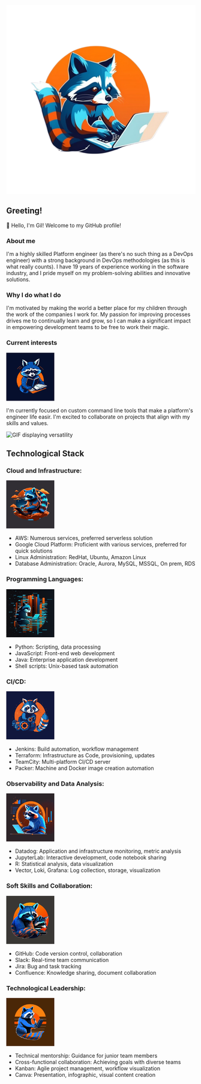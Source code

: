 ![Centered Logo](logo.png)

## Greeting!
:raccoon: Hello, I'm Gil! Welcome to my GitHub profile!

### About me
I'm a highly skilled Platform engineer (as there's no such thing as a DevOps engineer) with a strong background in DevOps methodologies (as this is what really counts). I have 19 years of experience working in the software industry, and I pride myself on my problem-solving abilities and innovative solutions.

### Why I do what I do
I'm motivated by making the world a better place for my children through the work of the companies I work for. My passion for improving processes drives me to continually learn and grow, so I can make a significant impact in empowering development teams to be free to work their magic.

### Current interests
![Learning](learn.png)   

I'm currently focused on custom command line tools that make a platform's engineer life easir. I'm excited to collaborate on projects that align with my skills and values.

![GIF displaying versatility](choose-me.gif)

## Technological Stack

### Cloud and Infrastructure:
![Cloud and Infrastructure](cloud.png)
- AWS: Numerous services, preferred serverless solution
- Google Cloud Platform: Proficient with various services, preferred for quick solutions
- Linux Administration: RedHat, Ubuntu, Amazon Linux
- Database Administration: Oracle, Aurora, MySQL, MSSQL, On prem, RDS

### Programming Languages:
![Programming Languages](coding.png)
- Python: Scripting, data processing
- JavaScript: Front-end web development
- Java: Enterprise application development
- Shell scripts: Unix-based task automation

### CI/CD:
![CI/CD](cicd.png)
- Jenkins: Build automation, workflow management
- Terraform: Infrastructure as Code, provisioning, updates
- TeamCity: Multi-platform CI/CD server
- Packer: Machine and Docker image creation automation

### Observability and Data Analysis:
![Observability and Data Analysis](data.png)
- Datadog: Application and infrastructure monitoring, metric analysis
- JupyterLab: Interactive development, code notebook sharing
- R: Statistical analysis, data visualization
- Vector, Loki, Grafana: Log collection, storage, visualization

### Soft Skills and Collaboration:
![Soft Skills and Collaboration](soft-skills.png)
- GitHub: Code version control, collaboration
- Slack: Real-time team communication
- Jira: Bug and task tracking
- Confluence: Knowledge sharing, document collaboration

### Technological Leadership:
![Technological Leadership](tech-lead.png)
- Technical mentorship: Guidance for junior team members
- Cross-functional collaboration: Achieving goals with diverse teams
- Kanban: Agile project management, workflow visualization
- Canva: Presentation, infographic, visual content creation

